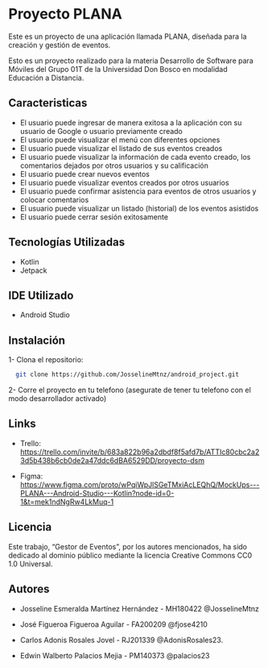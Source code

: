 
# Proyecto PLANA

Este es un proyecto de una aplicación llamada PLANA, diseñada para la creación y gestión de eventos.

Esto es un proyecto realizado para la materia Desarrollo de Software para Móviles del Grupo 01T de la Universidad Don Bosco en modalidad Educación a Distancia.



## Caracteristicas

- El usuario puede ingresar de manera exitosa a la aplicación con su usuario de Google o usuario previamente creado
- El usuario puede visualizar el menú con diferentes opciones
- El usuario puede visualizar el listado de sus eventos creados
- El usuario puede visualizar la información de cada evento creado, los comentarios dejados por otros usuarios y su calificación
- El usuario puede crear nuevos eventos
- El usuario puede visualizar eventos creados por otros usuarios
- El usuario puede confirmar asistencia para eventos de otros usuarios y colocar comentarios
- El usuario puede visualizar un listado (historial) de los eventos asistidos
- El usuario puede cerrar sesión exitosamente

## Tecnologías Utilizadas

- Kotlin
- Jetpack

## IDE Utilizado

- Android Studio 




## Instalación
1- Clona el repositorio:
```bash
  git clone https://github.com/JosselineMtnz/android_project.git
```

2- Corre el proyecto en tu telefono (asegurate de tener tu telefono con el modo desarrollador activado)




## Links

- Trello: https://trello.com/invite/b/683a822b96a2dbdf8f5afd7b/ATTIc80cbc2a23d5b438b6cb0de2a47ddc6dBA6529DD/proyecto-dsm

- Figma: https://www.figma.com/proto/wPqiWpJlSGeTMxiAcLEQhQ/MockUps---PLANA---Android-Studio---Kotlin?node-id=0-1&t=mek1ndNgRw4LkMuq-1





## Licencia

Este trabajo, “Gestor de Eventos”, por los autores mencionados, ha sido dedicado al dominio público mediante la licencia Creative Commons CC0 1.0 Universal.



## Autores

- Josseline Esmeralda Martínez Hernández - MH180422 @JosselineMtnz

- José Figueroa Figueroa Aguilar - FA200209 @fjose4210

- Carlos Adonis Rosales Jovel - RJ201339 @AdonisRosales23.

- Edwin Walberto Palacios Mejia - PM140373 @palacios23